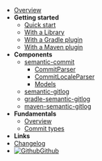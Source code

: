- [Overview](/en-us/)
- **Getting started**
  - [Quick start](/en-us/quickstart)
  - [With a Library](/en-us/with-library)
  - [With a Gradle plugin](/en-us/with-gradle)
  - [With a Maven plugin](/en-us/with-maven)
- **Components**
  - [semantic-commit](/en-us/components/semantic-commit/)
    - [CommitParser](/en-us/components/semantic-commit/commit-parser)
    - [CommitLocaleParser](/en-us/components/semantic-commit/commit-locale-parser)
    - [Models](/en-us/components/semantic-commit/models)
  - [semantic-gitlog](/en-us/components/semantic-gitlog/)
  - [gradle-semantic-gitlog](/en-us/components/gradle-semantic-gitlog/)
  - [maven-semantic-gitlog](/en-us/components/maven-semantic-gitlog/)
- **Fundamentals**
  - [Overview](/en-us/fundamentals/)
  - [Commit types](/en-us/fundamentals/commit-types)
- **Links**
- [Changelog](/en-us/changelog)
- [![Github](https://icongram.jgog.in/simple/github.svg?color=808080&size=16)Github](https://github.com/ymind/semantic-gitlog)
